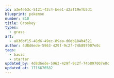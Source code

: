```yaml
---
id: a3e4e53c-5121-43c4-bee1-d2af19efb5d1
blueprint: pokemon
number: 810
title: Grookey
types:
  - grass
art:
  - a836bf15-48d6-49ec-89aa-d6eb184b4521
author: 4d8d6ede-5963-429f-9c2f-74b897007e0c
tags:
  - basic
  - starter
updated_by: 4d8d6ede-5963-429f-9c2f-74b897007e0c
updated_at: 1716676582
---
```


